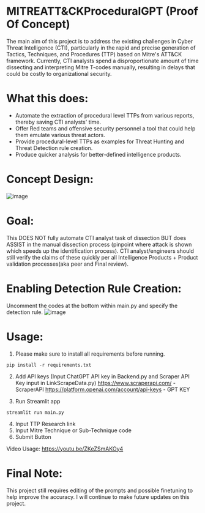 # MITREATT&CKProceduralGPT (Proof Of Concept)
The main aim of this project is to address the existing challenges in Cyber Threat Intelligence (CTI), particularly in the rapid and precise generation of Tactics, Techniques, and Procedures (TTP) based on Mitre's ATT&CK framework. Currently, CTI analysts spend a disproportionate amount of time dissecting and interpreting Mitre T-codes manually, resulting in delays that could be costly to organizational security.

# What this does:
- Automate the extraction of procedural level TTPs from various reports, thereby saving CTI analysts' time.
- Offer Red teams and offensive security personnel a tool that could help them emulate various threat actors.
- Provide procedural-level TTPs as examples for Threat Hunting and Threat Detection rule creation.
- Produce quicker analysis for better-defined intelligence products.

# Concept Design:
![image](https://github.com/hokman0414/MitreProceduralGPT/assets/106271123/acbe8e8c-71e6-4a62-909d-b2b4afc68119)


# Goal:
This DOES NOT fully automate CTI analyst task of dissection BUT does ASSIST in the manual dissection process (pinpoint where attack is shown which speeds up the identification process). CTI analyst/engineers should still verify the claims of these quickly per all Intelligence Products + Product validation processes(aka peer and Final review). 

# Enabling Detection Rule Creation:
Uncomment the codes at the bottom within main.py and specify the detection rule.
![image](https://github.com/hokman0414/MITREATTACKProceduralGPT/assets/106271123/cd88200b-3d85-4d6f-9237-915332d770b9)


# Usage: 
1. Please make sure to install all requirements before running.
```
pip install -r requirements.txt
```
2. Add API keys (Input ChatGPT API key in Backend.py and Scraper API Key input in LinkScrapeData.py)
https://www.scraperapi.com/ - ScraperAPI
https://platform.openai.com/account/api-keys - GPT KEY

3. Run Streamlit app
```
streamlit run main.py
```
4. Input TTP Research link
5. Input Mitre Technique or Sub-Technique code
6. Submit Button

Video Usage: https://youtu.be/ZKeZSmAKOy4

# Final Note:
This project still requires editing of the prompts and possible finetuning to help improve the accuracy. I will continue to make future updates on this project.
